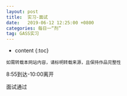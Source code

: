 ```yaml
---
layout: post
title:  实习-面试
date:   2019-06-12 12:25:00 +0800
categories: 每日一“剂”
tag: GASS实习
---
```


* content
{:toc}


`如需转载本网站内容，请标明转载来源，且保持作品完整性`

8:55到达-10:00离开

面试通过    